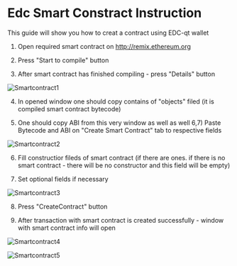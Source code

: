 Edc Smart Constract Instruction
================================
This guide will show you how to creat a contract using EDC-qt wallet

 1. Open required smart contract on http://remix.ethereum.org
 
 2. Press "Start to compile" button
 
 3. After smart contract has finished compiling - press "Details" button
 
 ![Smartcontract1](https://github.com/216k155/EDC/blob/SC-Consensus/doc/img/smartcontract1.png)
 
 4. In opened window one should copy contains of "objects" filed (it is compiled smart contract bytecode)
  
 5. One should copy ABI from this very window as well as well
     6,7) Paste Bytecode and ABI on "Create Smart Contract" tab to respective fields
  
![Smartcontract2](https://github.com/216k155/EDC/blob/SC-Consensus/doc/img/smartcontract2.png)
  
 6. Fill constructior fileds of smart contract (if there are ones. if there is no smart contract - there will be no constructor and this field will be empty)
    
 7. Set optional fields if necessary
    
 ![Smartcontract3](https://github.com/216k155/EDC/blob/SC-Consensus/doc/img/smartcontract3.png)
  
 8. Press "CreateContract" button
      
 9. After transaction with smart contract is created successfully - window with smart contract info will open
      
 ![Smartcontract4](https://github.com/216k155/EDC/blob/SC-Consensus/doc/img/smartcontract4.png)
  
 ![Smartcontract5](https://github.com/216k155/EDC/blob/SC-Consensus/doc/img/smartcontract5.png)